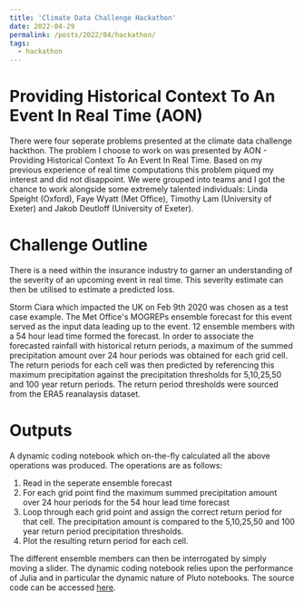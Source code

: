 ```yaml
---
title: 'Climate Data Challenge Hackathon'
date: 2022-04-29
permalink: /posts/2022/04/hackathon/
tags:
  - hackathon
---
```


Providing Historical Context To An Event In Real Time (AON)
======

There were four seperate problems presented at the climate data challenge hackthon. The problem I choose to work on was presented by AON - Providing Historical Context To An Event In Real Time. Based on my previous experience of real time computations this problem piqued my interest and did not disappoint. We were grouped into teams and I got the chance to work alongside some extremely talented individuals: Linda Speight (Oxford), Faye Wyatt (Met Office), Timothy Lam (University of Exeter) and Jakob Deutloff (University of Exeter).

Challenge Outline
======

There is a need within the insurance industry to garner an understanding of the severity of an upcoming event in real time. This severity estimate can then be utilised to estimate a predicted loss. 

Storm Ciara which impacted the UK on Feb 9th 2020 was chosen as a test case example. The Met Office's MOGREPs ensemble forecast for this event served as the input data leading up to the event. 12 ensemble members with a 54 hour lead time formed the forecast. In order to associate the forecasted rainfall with historical return periods, a maximum of the summed precipitation amount over 24 hour periods was obtained for each grid cell. The return periods for each cell was then predicted by referencing this maximum precipitation against the precipitation thresholds for 5,10,25,50 and 100 year return periods. The return period thresholds were sourced from the ERA5 reanalaysis dataset.  

Outputs
======

A dynamic coding notebook which on-the-fly calculated all the above operations was produced. The operations are as follows:

1. Read in the seperate ensemble forecast
2. For each grid point find the maximum summed precipitation amount over 24 hour periods for the 54 hour lead time forecast
3. Loop through each grid point and assign the correct return period for that cell. The precipitation amount is compared to the 5,10,25,50 and 100 year return period precipitation thresholds.
4. Plot the resulting return period for each cell. 

The different ensemble members can then be interrogated by simply moving a slider. The dynamic coding notebook relies upon the performance of Julia and in particular the dynamic nature of Pluto notebooks. The source code can be accessed [here](https://github.com/JakobDeutloff/ReturnPeriods/tree/main/visualisation).
